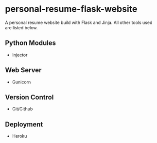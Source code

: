 # personal-resume-flask-website
A personal resume website build with Flask and Jinja. All other tools used are listed below.


## Python Modules
- Injector
## Web Server
- Gunicorn
## Version Control
- Git/Github
## Deployment
- Heroku